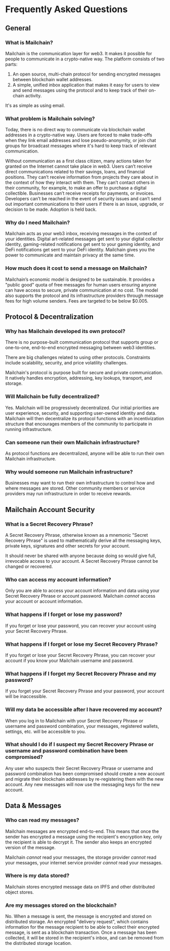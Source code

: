 # Frequently Asked Questions

## General

### What is Mailchain?

Mailchain is the communication layer for web3. It makes it possible for people to communicate in a crypto-native way. The platform consists of two parts:

1. An open source, multi-chain protocol for sending encrypted messages between blockchain wallet addresses.
2. A simple, unified inbox application that makes it easy for users to view and send messages using the protocol and to keep track of their on-chain activity.

It's as simple as using email.

### What problem is Mailchain solving?

Today, there is no direct way to communicate via blockchain wallet addresses in a crypto-native way. Users are forced to make trade-offs when they link email addresses and lose pseudo-anonymity, or join chat groups for broadcast messages where it's hard to keep track of relevant communication.

Without communication as a first class citizen, many actions taken for granted on the Internet cannot take place in web3. Users can’t receive direct communications related to their savings, loans, and financial positions. They can’t receive information from projects they care about in the context of how they interact with them. They can’t contact others in their community, for example, to make an offer to purchase a digital collectible. Businesses can’t receive receipts for payments, or invoices. Developers can’t be reached in the event of security issues and can’t send out important communications to their users if there is an issue, upgrade, or decision to be made. Adoption is held back.

### Why do I need Mailchain?

Mailchain acts as your web3 inbox, receiving messages in the context of your identities. Digital art-related messages get sent to your digital collector identity, gaming-related notifications get sent to your gaming identity, and DeFi notifications get sent to your DeFi identity. Mailchain gives you the power to communicate and maintain privacy at the same time.

### How much does it cost to send a message on Mailchain?

Mailchain’s economic model is designed to be sustainable. It provides a "public good" quota of free messages for human users ensuring anyone can have access to secure, private communication at no cost. The model also supports the protocol and its infrastructure providers through message fees for high volume senders. Fees are targeted to be below $0.005.

## Protocol & Decentralization

### Why has Mailchain developed its own protocol?

There is no purpose-built communication protocol that supports group or one-to-one, end-to-end encrypted messaging between web3 identities.

There are big challenges related to using other protocols. Constraints include scalability, security, and price volatility challenges.

Mailchain's protocol is purpose built for secure and private communication. It natively handles encryption, addressing, key lookups, transport, and storage.

### Will Mailchain be fully decentralized?

Yes. Mailchain will be progressively decentralized. Our initial priorities are user experience, security, and supporting user-owned identity and data. Mailchain will then decentralize its protocol functions with an incentivization structure that encourages members of the community to participate in running infrastructure.

### Can someone run their own Mailchain infrastructure?

As protocol functions are decentralized, anyone will be able to run their own Mailchain infrastructure.

### Why would someone run Mailchain infrastructure?

Businesses may want to run their own infrastructure to control how and where messages are stored. Other community members or service providers may run infrastructure in order to receive rewards.

## Mailchain Account Security

### What is a Secret Recovery Phrase?

A Secret Recovery Phrase, otherwise known as a mnemonic "Secret Recovery Phrase" is used to mathematically derive all the messaging keys, private keys, signatures and other secrets for your account.

It should never be shared with anyone because doing so would give full, irrevocable access to your account. A Secret Recovery Phrase cannot be changed or recovered.

### Who can access my account information?

Only you are able to access your account information and data using your Secret Recovery Phrase or account password. Mailchain _cannot_ access your account or account information.

### What happens if I forget or lose my password?

If you forget or lose your password, you can recover your account using your Secret Recovery Phrase.

### What happens if I forget or lose my Secret Recovery Phrase?

If you forget or lose your Secret Recovery Phrase, you can recover your account if you know your Mailchain username and password.

### What happens if I forget my Secret Recovery Phrase and my password?

If you forget your Secret Recovery Phrase and your password, your account will be inaccessible.

### Will my data be accessible after I have recovered my account?

When you log in to Mailchain with your Secret Recovery Phrase or username and password combination, your messages, registered wallets, settings, etc. will be accessible to you.

### What should I do if I suspect my Secret Recovery Phrase or username and password combination have been compromised?

Any user who suspects their Secret Recovery Phrase or username and password combination has been compromised should create a new account and migrate their blockchain addresses by re-registering them with the new account. Any new messages will now use the messaging keys for the new account.

<!-- Account recoverability options? -->

## Data & Messages

### Who can read my messages?

Mailchain messages are encrypted end-to-end. This means that once the sender has encrypted a message using the recipient's encryption key, only the recipient is able to decrypt it. The sender also keeps an encrypted version of the message.

Mailchain _cannot_ read your messages, the storage provider _cannot_ read your messages, your internet service provider _cannot_ read your messages.

### Where is my data stored?

Mailchain stores encrypted message data on IPFS and other distributed object stores.

### Are my messages stored on the blockchain?

No. When a message is sent, the message is encrypted and stored on distributed storage. An encrypted "delivery request", which contains information for the message recipient to be able to collect their encrypted message, is sent as a blockchain transaction. Once a message has been collected, it will be stored in the recipient's inbox, and can be removed from the distributed storage location.

<!-- ### Is my data backed up? -->
